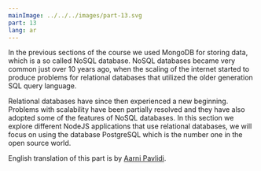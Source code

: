 ```yaml
---
mainImage: ../../../images/part-13.svg
part: 13
lang: ar
---
```


<div class="intro">

In the previous sections of the course we used MongoDB for storing data, which is a so called NoSQL database. NoSQL databases became very common just over 10 years ago, when the scaling of the internet started to produce problems for relational databases that utilized the older generation SQL query language.

Relational databases have since then experienced a new beginning. Problems with scalability have been partially resolved and they have also adopted some of the features of NoSQL databases. In this section we explore different NodeJS applications that use relational databases, we will focus on using the database PostgreSQL which is the number one in the open source world.

English translation of this part is by [Aarni Pavlidi](https://github.com/aarnipavlidi).

</div>

